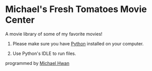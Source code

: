# Michael's Fresh Tomatoes Movie Center

A movie library of some of my favorite movies!

1. Please make sure you have [Python](https://www.python.org/downloads/) installed on your computer.

2. Use Python's IDLE to run files.

programmed by [Michael Hwan](http://michaelhwan.com)
